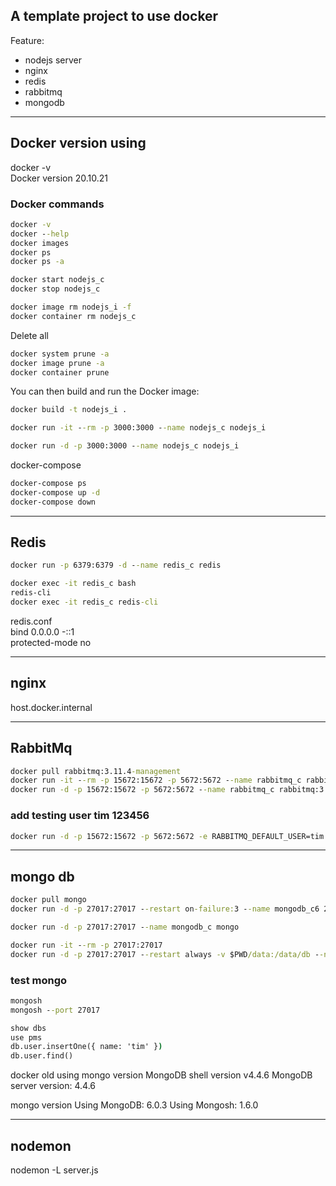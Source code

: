 ## A template project to use docker

Feature:
- nodejs server
- nginx
- redis
- rabbitmq
- mongodb

---

## Docker version using
docker -v  
Docker version 20.10.21  

### Docker commands
```cmd
docker -v
docker --help
docker images
docker ps
docker ps -a
```

```cmd
docker start nodejs_c
docker stop nodejs_c

docker image rm nodejs_i -f
docker container rm nodejs_c 
```

Delete all
```cmd
docker system prune -a
docker image prune -a
docker container prune
```

You can then build and run the Docker image:
```cmd
docker build -t nodejs_i .

docker run -it --rm -p 3000:3000 --name nodejs_c nodejs_i

docker run -d -p 3000:3000 --name nodejs_c nodejs_i
```

docker-compose
```cmd
docker-compose ps
docker-compose up -d
docker-compose down
```

---

## Redis
```cmd
docker run -p 6379:6379 -d --name redis_c redis

docker exec -it redis_c bash
redis-cli
docker exec -it redis_c redis-cli
```

redis.conf  
bind 0.0.0.0 -::1  
protected-mode no  

---

## nginx
host.docker.internal

---

## RabbitMq
```cmd
docker pull rabbitmq:3.11.4-management
docker run -it --rm -p 15672:15672 -p 5672:5672 --name rabbitmq_c rabbitmq:3.11.4-management
docker run -d -p 15672:15672 -p 5672:5672 --name rabbitmq_c rabbitmq:3.11.4-management
```

### add testing user tim 123456
```cmd
docker run -d -p 15672:15672 -p 5672:5672 -e RABBITMQ_DEFAULT_USER=tim -e RABBITMQ_DEFAULT_PASS=123456 --name rabbitmq_c rabbitmq:3.11.4-management
```

---

## mongo db
```cmd
docker pull mongo
docker run -d -p 27017:27017 --restart on-failure:3 --name mongodb_c6 2dd27bb6d3e6

docker run -d -p 27017:27017 --name mongodb_c mongo

docker run -it --rm -p 27017:27017
docker run -d -p 27017:27017 --restart always -v $PWD/data:/data/db --name mongodb_c mongo
```

### test mongo
```cmd
mongosh
mongosh --port 27017

show dbs
use pms
db.user.insertOne({ name: 'tim' })
db.user.find()
```

docker old using mongo version
MongoDB shell version v4.4.6
MongoDB server version: 4.4.6

mongo version
Using MongoDB:          6.0.3
Using Mongosh:          1.6.0

---

## nodemon
nodemon -L server.js